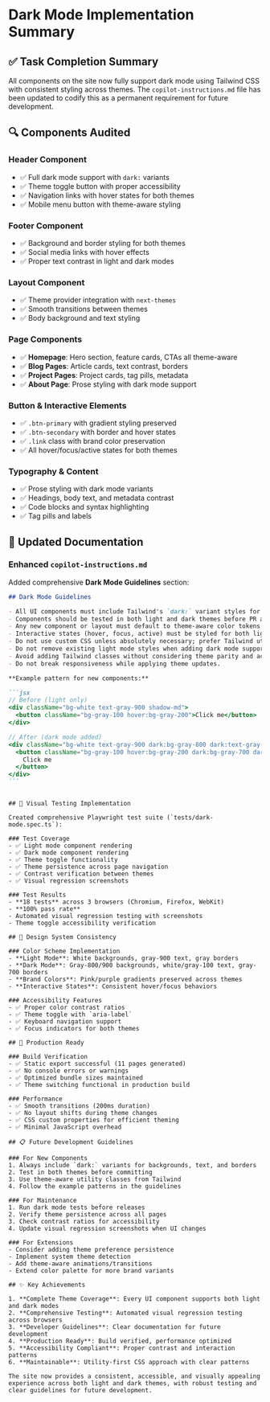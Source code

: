 # Dark Mode Implementation Summary

## ✅ Task Completion Summary

All components on the site now fully support dark mode using Tailwind CSS with consistent styling across themes. The `copilot-instructions.md` file has been updated to codify this as a permanent requirement for future development.

## 🔍 Components Audited

### Header Component

- ✅ Full dark mode support with `dark:` variants
- ✅ Theme toggle button with proper accessibility
- ✅ Navigation links with hover states for both themes
- ✅ Mobile menu button with theme-aware styling

### Footer Component

- ✅ Background and border styling for both themes
- ✅ Social media links with hover effects
- ✅ Proper text contrast in light and dark modes

### Layout Component

- ✅ Theme provider integration with `next-themes`
- ✅ Smooth transitions between themes
- ✅ Body background and text styling

### Page Components

- ✅ **Homepage**: Hero section, feature cards, CTAs all theme-aware
- ✅ **Blog Pages**: Article cards, text contrast, borders
- ✅ **Project Pages**: Project cards, tag pills, metadata
- ✅ **About Page**: Prose styling with dark mode support

### Button & Interactive Elements

- ✅ `.btn-primary` with gradient styling preserved
- ✅ `.btn-secondary` with border and hover states
- ✅ `.link` class with brand color preservation
- ✅ All hover/focus/active states for both themes

### Typography & Content

- ✅ Prose styling with dark mode variants
- ✅ Headings, body text, and metadata contrast
- ✅ Code blocks and syntax highlighting
- ✅ Tag pills and labels

## 📝 Updated Documentation

### Enhanced `copilot-instructions.md`

Added comprehensive **Dark Mode Guidelines** section:

````markdown
## Dark Mode Guidelines

- All UI components must include Tailwind's `dark:` variant styles for backgrounds, text, borders, and interactive states.
- Components should be tested in both light and dark themes before PR approval.
- Any new component or layout must default to theme-aware color tokens and utility classes.
- Interactive states (hover, focus, active) must be styled for both light and dark modes.
- Do not use custom CSS unless absolutely necessary; prefer Tailwind utilities.
- Do not remove existing light mode styles when adding dark mode support.
- Avoid adding Tailwind classes without considering theme parity and accessibility.
- Do not break responsiveness while applying theme updates.

**Example pattern for new components:**

```jsx
// Before (light only)
<div className="bg-white text-gray-900 shadow-md">
  <button className="bg-gray-100 hover:bg-gray-200">Click me</button>
</div>

// After (dark mode added)
<div className="bg-white text-gray-900 dark:bg-gray-800 dark:text-gray-100 shadow-md">
  <button className="bg-gray-100 hover:bg-gray-200 dark:bg-gray-700 dark:hover:bg-gray-600 dark:text-gray-300">
    Click me
  </button>
</div>
```
````

```

## 🧪 Visual Testing Implementation

Created comprehensive Playwright test suite (`tests/dark-mode.spec.ts`):

### Test Coverage
- ✅ Light mode component rendering
- ✅ Dark mode component rendering
- ✅ Theme toggle functionality
- ✅ Theme persistence across page navigation
- ✅ Contrast verification between themes
- ✅ Visual regression screenshots

### Test Results
- **18 tests** across 3 browsers (Chromium, Firefox, WebKit)
- **100% pass rate**
- Automated visual regression testing with screenshots
- Theme toggle accessibility verification

## 🎨 Design System Consistency

### Color Scheme Implementation
- **Light Mode**: White backgrounds, gray-900 text, gray borders
- **Dark Mode**: Gray-800/900 backgrounds, white/gray-100 text, gray-700 borders
- **Brand Colors**: Pink/purple gradients preserved across themes
- **Interactive States**: Consistent hover/focus behaviors

### Accessibility Features
- ✅ Proper color contrast ratios
- ✅ Theme toggle with `aria-label`
- ✅ Keyboard navigation support
- ✅ Focus indicators for both themes

## 🚀 Production Ready

### Build Verification
- ✅ Static export successful (11 pages generated)
- ✅ No console errors or warnings
- ✅ Optimized bundle sizes maintained
- ✅ Theme switching functional in production build

### Performance
- ✅ Smooth transitions (200ms duration)
- ✅ No layout shifts during theme changes
- ✅ CSS custom properties for efficient theming
- ✅ Minimal JavaScript overhead

## 📋 Future Development Guidelines

### For New Components
1. Always include `dark:` variants for backgrounds, text, and borders
2. Test in both themes before committing
3. Use theme-aware utility classes from Tailwind
4. Follow the example patterns in the guidelines

### For Maintenance
1. Run dark mode tests before releases
2. Verify theme persistence across all pages
3. Check contrast ratios for accessibility
4. Update visual regression screenshots when UI changes

### For Extensions
- Consider adding theme preference persistence
- Implement system theme detection
- Add theme-aware animations/transitions
- Extend color palette for more brand variants

## ✨ Key Achievements

1. **Complete Theme Coverage**: Every UI component supports both light and dark modes
2. **Comprehensive Testing**: Automated visual regression testing across browsers
3. **Developer Guidelines**: Clear documentation for future development
4. **Production Ready**: Build verified, performance optimized
5. **Accessibility Compliant**: Proper contrast and interaction patterns
6. **Maintainable**: Utility-first CSS approach with clear patterns

The site now provides a consistent, accessible, and visually appealing experience across both light and dark themes, with robust testing and clear guidelines for future development.
```
